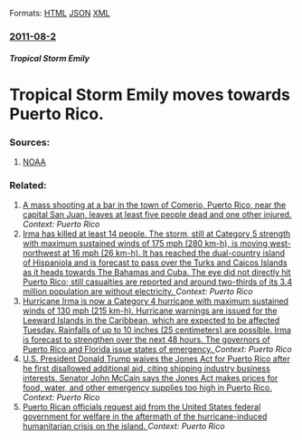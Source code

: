 
Formats: [HTML](/news/2011/08/2/tropical-storm-emily-moves-towards-puerto-rico.html)  [JSON](/news/2011/08/2/tropical-storm-emily-moves-towards-puerto-rico.json)  [XML](/news/2011/08/2/tropical-storm-emily-moves-towards-puerto-rico.xml)  

### [2011-08-2](/news/2011/08/2/index.md)

##### Tropical Storm Emily
# Tropical Storm Emily moves towards Puerto Rico. 




### Sources:

1. [NOAA](http://www.nhc.noaa.gov/text/refresh/MIATCPAT5+shtml/022339.shtml)

### Related:

1. [A mass shooting at a bar in the town of Comerio, Puerto Rico, near the capital San Juan, leaves at least five people dead and one other injured. ](/news/2018/02/25/a-mass-shooting-at-a-bar-in-the-town-of-comerio-puerto-rico-near-the-capital-san-juan-leaves-at-least-five-people-dead-and-one-other-inju.md) _Context: Puerto Rico_
2. [Irma has killed at least 14 people. The storm, still at Category 5 strength with maximum sustained winds of 175 mph (280 km-h), is moving west-northwest at 16 mph (26 km-h). It has reached the dual-country island of Hispaniola and is forecast to pass over the Turks and Caicos Islands as it heads towards The Bahamas and Cuba. The eye did not directly hit Puerto Rico; still casualties are reported and around two-thirds of its 3.4 million population are without electricity. ](/news/2017/09/7/irma-has-killed-at-least-14-people-the-storm-still-at-category-5-strength-with-maximum-sustained-winds-of-175-mph-280-km-h-is-moving-we.md) _Context: Puerto Rico_
3. [Hurricane Irma is now a Category 4 hurricane with maximum sustained winds of 130 mph (215 km-h). Hurricane warnings are issued for the Leeward Islands in the Caribbean, which are expected to be affected Tuesday. Rainfalls of up to 10 inches (25 centimeters) are possible. Irma is forecast to strengthen over the next 48 hours. The governors of Puerto Rico and Florida issue states of emergency. ](/news/2017/09/4/hurricane-irma-is-now-a-category-4-hurricane-with-maximum-sustained-winds-of-130-mph-215-km-h-hurricane-warnings-are-issued-for-the-leewa.md) _Context: Puerto Rico_
4. [U.S. President Donald Trump waives the Jones Act for Puerto Rico after he first disallowed additional aid, citing shipping industry business interests. Senator John McCain says the Jones Act makes prices for food, water, and other emergency supplies too high in Puerto Rico. ](/news/2017/09/28/u-s-president-donald-trump-waives-the-jones-act-for-puerto-rico-after-he-first-disallowed-additional-aid-citing-shipping-industry-business.md) _Context: Puerto Rico_
5. [Puerto Rican officials request aid from the United States federal government for welfare in the aftermath of the hurricane-induced humanitarian crisis on the island. ](/news/2017/09/25/puerto-rican-officials-request-aid-from-the-united-states-federal-government-for-welfare-in-the-aftermath-of-the-hurricane-induced-humanitar.md) _Context: Puerto Rico_
